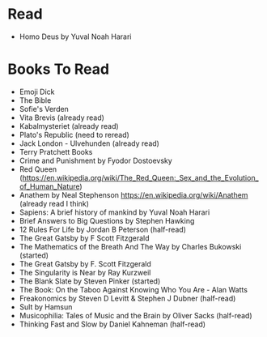 # Read
 - Homo Deus by Yuval Noah Harari
 
# Books To Read
 - Emoji Dick
 - The Bible
 - Sofie's Verden
 - Vita Brevis (already read)
 - Kabalmysteriet (already read)
 - Plato's Republic (need to reread)
 - Jack London - Ulvehunden (already read)
 - Terry Pratchett Books
 - Crime and Punishment by Fyodor Dostoevsky
 - Red Queen (https://en.wikipedia.org/wiki/The_Red_Queen:_Sex_and_the_Evolution_of_Human_Nature)
 - Anathem by Neal Stephenson https://en.wikipedia.org/wiki/Anathem (already read I think)
 - Sapiens: A brief history of mankind by Yuval Noah Harari
 - Brief Answers to Big Questions by Stephen Hawking
 - 12 Rules For Life by Jordan B Peterson (half-read)
 - The Great Gatsby by F Scott Fitzgerald
 - The Mathematics of the Breath And The Way by Charles Bukowski (started)
 - The Great Gatsby by F. Scott Fitzgerald
 - The Singularity is Near by Ray Kurzweil
 - The Blank Slate by Steven Pinker (started)
 - The Book: On the Taboo Against Knowing Who You Are - Alan Watts
 - Freakonomics by Steven D Levitt & Stephen J Dubner (half-read)
 - Sult by Hamsun
 - Musicophilia: Tales of Music and the Brain by Oliver Sacks (half-read)
 - Thinking Fast and Slow by Daniel Kahneman (half-read)
